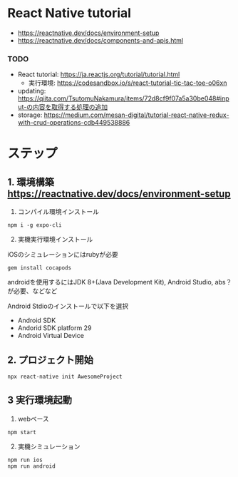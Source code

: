 # React Native tutorial

* https://reactnative.dev/docs/environment-setup
* https://reactnative.dev/docs/components-and-apis.html

### TODO

* React tutorial: https://ja.reactjs.org/tutorial/tutorial.html 
  * 実行環境: https://codesandbox.io/s/react-tutorial-tic-tac-toe-o06xn
* updating: https://qiita.com/TsutomuNakamura/items/72d8cf9f07a5a30be048#input-の内容を取得する処理の追加
* storage: https://medium.com/mesan-digital/tutorial-react-native-redux-with-crud-operations-cdb449538886

# ステップ

## 1. 環境構築 https://reactnative.dev/docs/environment-setup

1. コンパイル環境インストール

```
npm i -g expo-cli
```

2. 実機実行環境インストール

iOSのシミュレーションにはrubyが必要

```
gem install cocapods
```

androidを使用するにはJDK 8+(Java Development Kit), Android Studio, abs？が必要、などなど

Android Stdioのインストールで以下を選択
* Android SDK
* Andorid SDK platform 29
* Android Virtual Device


## 2. プロジェクト開始

```
npx react-native init AwesomeProject
```

## 3 実行環境起動

1. webベース

```
npm start
```

2. 実機シミュレーション

```
npm run ios
npm run android
```
